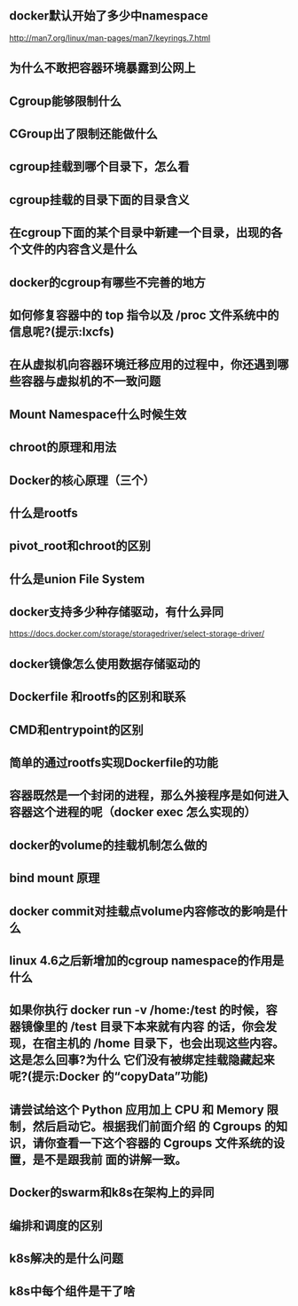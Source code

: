

## docker默认开始了多少中namespace
http://man7.org/linux/man-pages/man7/keyrings.7.html

## 为什么不敢把容器环境暴露到公网上


## Cgroup能够限制什么


## CGroup出了限制还能做什么


## cgroup挂载到哪个目录下，怎么看

## cgroup挂载的目录下面的目录含义



## 在cgroup下面的某个目录中新建一个目录，出现的各个文件的内容含义是什么


## docker的cgroup有哪些不完善的地方


## 如何修复容器中的 top 指令以及 /proc 文件系统中的信息呢?(提示:lxcfs)


## 在从虚拟机向容器环境迁移应用的过程中，你还遇到哪些容器与虚拟机的不一致问题


## Mount Namespace什么时候生效


## chroot的原理和用法


## Docker的核心原理（三个）


## 什么是rootfs


## pivot_root和chroot的区别

## 什么是union File System


## docker支持多少种存储驱动，有什么异同
https://docs.docker.com/storage/storagedriver/select-storage-driver/


## docker镜像怎么使用数据存储驱动的


## Dockerfile 和rootfs的区别和联系


## CMD和entrypoint的区别

## 简单的通过rootfs实现Dockerfile的功能

## 容器既然是一个封闭的进程，那么外接程序是如何进入容器这个进程的呢（docker exec 怎么实现的）

## docker的volume的挂载机制怎么做的

## bind mount 原理


## docker commit对挂载点volume内容修改的影响是什么



## linux 4.6之后新增加的cgroup namespace的作用是什么


## 如果你执行 docker run -v /home:/test 的时候，容器镜像里的 /test 目录下本来就有内容 的话，你会发现，在宿主机的 /home 目录下，也会出现这些内容。这是怎么回事?为什么 它们没有被绑定挂载隐藏起来呢?(提示:Docker 的“copyData”功能)


## 请尝试给这个 Python 应用加上 CPU 和 Memory 限制，然后启动它。根据我们前面介绍 的 Cgroups 的知识，请你查看一下这个容器的 Cgroups 文件系统的设置，是不是跟我前 面的讲解一致。


## Docker的swarm和k8s在架构上的异同


## 编排和调度的区别


## k8s解决的是什么问题


## k8s中每个组件是干了啥



